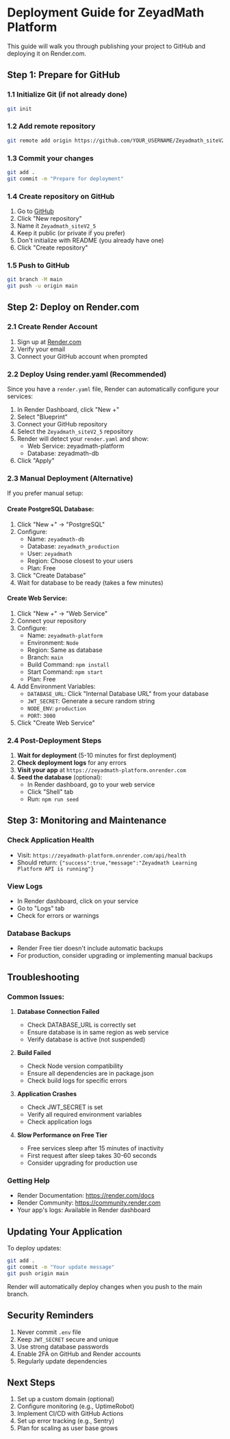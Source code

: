 # Deployment Guide for ZeyadMath Platform

This guide will walk you through publishing your project to GitHub and deploying it on Render.com.

## Step 1: Prepare for GitHub

### 1.1 Initialize Git (if not already done)
```bash
git init
```

### 1.2 Add remote repository
```bash
git remote add origin https://github.com/YOUR_USERNAME/Zeyadmath_siteV2_5.git
```

### 1.3 Commit your changes
```bash
git add .
git commit -m "Prepare for deployment"
```

### 1.4 Create repository on GitHub
1. Go to [GitHub](https://github.com)
2. Click "New repository"
3. Name it `Zeyadmath_siteV2_5`
4. Keep it public (or private if you prefer)
5. Don't initialize with README (you already have one)
6. Click "Create repository"

### 1.5 Push to GitHub
```bash
git branch -M main
git push -u origin main
```

## Step 2: Deploy on Render.com

### 2.1 Create Render Account
1. Sign up at [Render.com](https://render.com)
2. Verify your email
3. Connect your GitHub account when prompted

### 2.2 Deploy Using render.yaml (Recommended)
Since you have a `render.yaml` file, Render can automatically configure your services:

1. In Render Dashboard, click "New +"
2. Select "Blueprint"
3. Connect your GitHub repository
4. Select the `Zeyadmath_siteV2_5` repository
5. Render will detect your `render.yaml` and show:
   - Web Service: zeyadmath-platform
   - Database: zeyadmath-db
6. Click "Apply"

### 2.3 Manual Deployment (Alternative)
If you prefer manual setup:

#### Create PostgreSQL Database:
1. Click "New +" → "PostgreSQL"
2. Configure:
   - Name: `zeyadmath-db`
   - Database: `zeyadmath_production`
   - User: `zeyadmath`
   - Region: Choose closest to your users
   - Plan: Free
3. Click "Create Database"
4. Wait for database to be ready (takes a few minutes)

#### Create Web Service:
1. Click "New +" → "Web Service"
2. Connect your repository
3. Configure:
   - Name: `zeyadmath-platform`
   - Environment: `Node`
   - Region: Same as database
   - Branch: `main`
   - Build Command: `npm install`
   - Start Command: `npm start`
   - Plan: Free
4. Add Environment Variables:
   - `DATABASE_URL`: Click "Internal Database URL" from your database
   - `JWT_SECRET`: Generate a secure random string
   - `NODE_ENV`: `production`
   - `PORT`: `3000`
5. Click "Create Web Service"

### 2.4 Post-Deployment Steps

1. **Wait for deployment** (5-10 minutes for first deployment)
2. **Check deployment logs** for any errors
3. **Visit your app** at `https://zeyadmath-platform.onrender.com`
4. **Seed the database** (optional):
   - In Render dashboard, go to your web service
   - Click "Shell" tab
   - Run: `npm run seed`

## Step 3: Monitoring and Maintenance

### Check Application Health
- Visit: `https://zeyadmath-platform.onrender.com/api/health`
- Should return: `{"success":true,"message":"Zeyadmath Learning Platform API is running"}`

### View Logs
- In Render dashboard, click on your service
- Go to "Logs" tab
- Check for errors or warnings

### Database Backups
- Render Free tier doesn't include automatic backups
- For production, consider upgrading or implementing manual backups

## Troubleshooting

### Common Issues:

1. **Database Connection Failed**
   - Check DATABASE_URL is correctly set
   - Ensure database is in same region as web service
   - Verify database is active (not suspended)

2. **Build Failed**
   - Check Node version compatibility
   - Ensure all dependencies are in package.json
   - Check build logs for specific errors

3. **Application Crashes**
   - Check JWT_SECRET is set
   - Verify all required environment variables
   - Check application logs

4. **Slow Performance on Free Tier**
   - Free services sleep after 15 minutes of inactivity
   - First request after sleep takes 30-60 seconds
   - Consider upgrading for production use

### Getting Help
- Render Documentation: https://render.com/docs
- Render Community: https://community.render.com
- Your app's logs: Available in Render dashboard

## Updating Your Application

To deploy updates:
```bash
git add .
git commit -m "Your update message"
git push origin main
```

Render will automatically deploy changes when you push to the main branch.

## Security Reminders

1. Never commit `.env` file
2. Keep `JWT_SECRET` secure and unique
3. Use strong database passwords
4. Enable 2FA on GitHub and Render accounts
5. Regularly update dependencies

## Next Steps

1. Set up a custom domain (optional)
2. Configure monitoring (e.g., UptimeRobot)
3. Implement CI/CD with GitHub Actions
4. Set up error tracking (e.g., Sentry)
5. Plan for scaling as user base grows